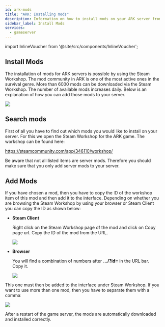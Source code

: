 ```yaml
---
id: ark-mods
title: "ARK: Installing mods"
description: Information on how to install mods on your ARK server from ZAP-Hosting - ZAP-Hosting.com documentation
sidebar_label: Install Mods
services:
  - gameserver
---
```


import InlineVoucher from '@site/src/components/InlineVoucher';

## Install Mods

The installation of mods for ARK servers is possible by using the Steam Workshop. The mod community in ARK is one of the most active ones in the survival genre. More than 6000 mods can be downloaded via the Steam Workshop. The number of available mods increases daily. Below is an explanation of how you can add those mods to your server. 



![](https://screensaver01.zap-hosting.com/index.php/s/rPT5rKaKtbxgJnr/preview)

<InlineVoucher />

## Search mods

First of all you have to find out which mods you would like to install on your server. For this we open the Steam Workshop for the ARK game. The workshop can be found here:

https://steamcommunity.com/app/346110/workshop/



Be aware that not all listed items are server mods. Therefore you should make sure that you only add server mods to your server. 



## Add Mods

If you have chosen a mod, then you have to copy the ID of the workshop item of this mod and then add it to the interface. Depending on whether you are browsing the Steam Workshop by using your browser or Steam Client you can copy the ID as shown below:

- **Steam Client**

  Right click on the Steam Workshop page of the mod and click on Copy page url. Copy the ID of the mod from the URL. 

  ![](https://screensaver01.zap-hosting.com/index.php/s/tQAcSrYYBSRAZEf/preview)

  

- **Browser**

  You will find a combination of numbers after **.../?id=** in the URL bar. Copy it. 

  ![](https://screensaver01.zap-hosting.com/index.php/s/HzZjRF7eb2maE6a/preview)



This one must then be added to the interface under Steam Workshop. If you want to use more than one mod, then you have to separate them with a comma:



![](https://screensaver01.zap-hosting.com/index.php/s/fc7piqsTJQoABeL/preview)



After a restart of the game server, the mods are automatically downloaded and installed correctly.
